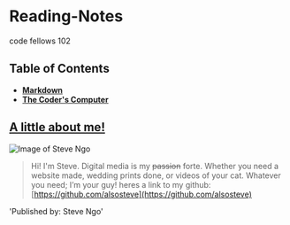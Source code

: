 # Reading-Notes
code fellows 102

## Table of Contents

* [**Markdown**](https://alsosteve.github.io/reading-notes/markdown)
* [**The Coder's Computer**](https://alsosteve.github.io/reading-notes/thecoderscomputer)

## <ins> A little about me! </ins>

![Image of Steve Ngo](https://avatars.githubusercontent.com/u/87996914?v=4)

> Hi! I'm Steve. Digital media is my ~~passion~~ forte. Whether you need a website made, wedding prints done, or videos of your cat. Whatever you need;
I’m your guy! heres a link to my github: [https://github.com/alsosteve](https://github.com/alsosteve)


'Published by: Steve Ngo'
